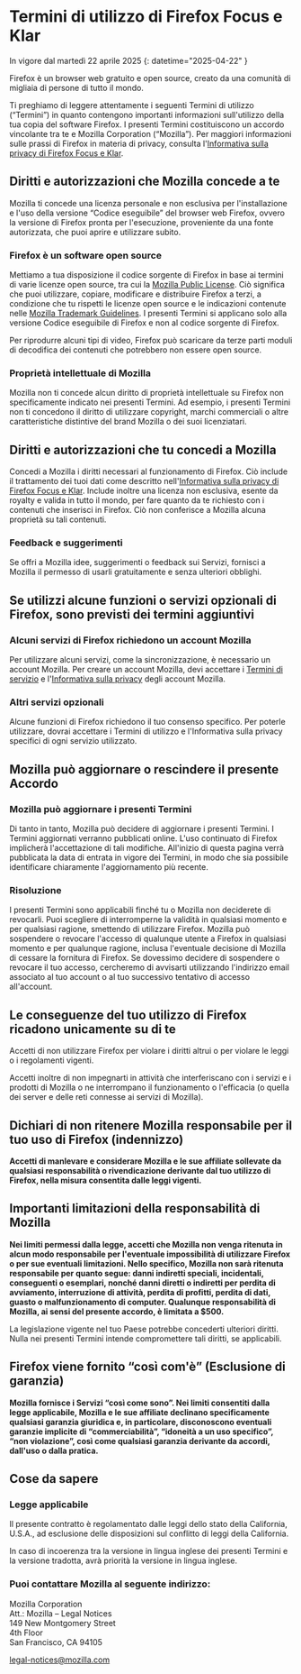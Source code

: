 # Termini di utilizzo di Firefox Focus e Klar

In vigore dal martedì 22 aprile 2025
{: datetime="2025-04-22" }

Firefox è un browser web gratuito e open source, creato da una comunità di migliaia di persone di tutto il mondo.

Ti preghiamo di leggere attentamente i seguenti Termini di utilizzo (“Termini”) in quanto contengono importanti informazioni sull'utilizzo della tua copia del software Firefox. I presenti Termini costituiscono un accordo vincolante tra te e Mozilla Corporation (“Mozilla”). Per maggiori informazioni sulle prassi di Firefox in materia di privacy, consulta l'[Informativa sulla privacy di Firefox Focus e Klar](https://www.mozilla.org/privacy/firefox-focus/).

## Diritti e autorizzazioni che Mozilla concede a te

Mozilla ti concede una licenza personale e non esclusiva per l'installazione e l'uso della versione “Codice eseguibile” del browser web Firefox, ovvero la versione di Firefox pronta per l'esecuzione, proveniente da una fonte autorizzata, che puoi aprire e utilizzare subito.

### Firefox è un software open source

Mettiamo a tua disposizione il codice sorgente di Firefox in base ai termini di varie licenze open source, tra cui la [Mozilla Public License](https://www.mozilla.org/MPL/). Ciò significa che puoi utilizzare, copiare, modificare e distribuire Firefox a terzi, a condizione che tu rispetti le licenze open source e le indicazioni contenute nelle [Mozilla Trademark Guidelines](https://www.mozilla.org/foundation/trademarks/policy/). I presenti Termini si applicano solo alla versione Codice eseguibile di Firefox e non al codice sorgente di Firefox.

Per riprodurre alcuni tipi di video, Firefox può scaricare da terze parti moduli di decodifica dei contenuti che potrebbero non essere open source.

### Proprietà intellettuale di Mozilla

Mozilla non ti concede alcun diritto di proprietà intellettuale su Firefox non specificamente indicato nei presenti Termini. Ad esempio, i presenti Termini non ti concedono il diritto di utilizzare copyright, marchi commerciali o altre caratteristiche distintive del brand Mozilla o dei suoi licenziatari.

## Diritti e autorizzazioni che tu concedi a Mozilla

Concedi a Mozilla i diritti necessari al funzionamento di Firefox. Ciò include il trattamento dei tuoi dati come descritto nell'[Informativa sulla privacy di Firefox Focus e Klar](https://www.mozilla.org/privacy/firefox-focus/). Include inoltre una licenza non esclusiva, esente da royalty e valida in tutto il mondo, per fare quanto da te richiesto con i contenuti che inserisci in Firefox. Ciò non conferisce a Mozilla alcuna proprietà su tali contenuti.

### Feedback e suggerimenti

Se offri a Mozilla idee, suggerimenti o feedback sui Servizi, fornisci a Mozilla il permesso di usarli gratuitamente e senza ulteriori obblighi.

## Se utilizzi alcune funzioni o servizi opzionali di Firefox, sono previsti dei termini aggiuntivi

### Alcuni servizi di Firefox richiedono un account Mozilla

Per utilizzare alcuni servizi, come la sincronizzazione, è necessario un account Mozilla. Per creare un account Mozilla, devi accettare i [Termini di servizio](https://www.mozilla.org/about/legal/terms/services/) e l'[Informativa sulla privacy](https://www.mozilla.org/privacy/mozilla-accounts/) degli account Mozilla.

### Altri servizi opzionali

Alcune funzioni di Firefox richiedono il tuo consenso specifico. Per poterle utilizzare, dovrai accettare i Termini di utilizzo e l'Informativa sulla privacy specifici di ogni servizio utilizzato.

## Mozilla può aggiornare o rescindere il presente Accordo

### Mozilla può aggiornare i presenti Termini

Di tanto in tanto, Mozilla può decidere di aggiornare i presenti Termini. I Termini aggiornati verranno pubblicati online. L'uso continuato di Firefox implicherà l'accettazione di tali modifiche. All'inizio di questa pagina verrà pubblicata la data di entrata in vigore dei Termini, in modo che sia possibile identificare chiaramente l'aggiornamento più recente.

### Risoluzione

I presenti Termini sono applicabili finché tu o Mozilla non deciderete di revocarli. Puoi scegliere di interromperne la validità in qualsiasi momento e per qualsiasi ragione, smettendo di utilizzare Firefox. Mozilla può sospendere o revocare l'accesso di qualunque utente a Firefox in qualsiasi momento e per qualunque ragione, inclusa l'eventuale decisione di Mozilla di cessare la fornitura di Firefox. Se dovessimo decidere di sospendere o revocare il tuo accesso, cercheremo di avvisarti utilizzando l'indirizzo email associato al tuo account o al tuo successivo tentativo di accesso all'account.

## Le conseguenze del tuo utilizzo di Firefox ricadono unicamente su di te

Accetti di non utilizzare Firefox per violare i diritti altrui o per violare le leggi o i regolamenti vigenti.

Accetti inoltre di non impegnarti in attività che interferiscano con i servizi e i prodotti di Mozilla o ne interrompano il funzionamento o l'efficacia (o quella dei server e delle reti connesse ai servizi di Mozilla).

## Dichiari di non ritenere Mozilla responsabile per il tuo uso di Firefox (indennizzo)

**Accetti di manlevare e considerare Mozilla e le sue affiliate sollevate da qualsiasi responsabilità o rivendicazione derivante dal tuo utilizzo di Firefox, nella misura consentita dalle leggi vigenti.**

## Importanti limitazioni della responsabilità di Mozilla

**Nei limiti permessi dalla legge, accetti che Mozilla non venga ritenuta in alcun modo responsabile per l'eventuale impossibilità di utilizzare Firefox o per sue eventuali limitazioni. Nello specifico, Mozilla non sarà ritenuta responsabile per quanto segue: danni indiretti speciali, incidentali, conseguenti o esemplari, nonché danni diretti o indiretti per perdita di avviamento, interruzione di attività, perdita di profitti, perdita di dati, guasto o malfunzionamento di computer. Qualunque responsabilità di Mozilla, ai sensi del presente accordo, è limitata a $500.**

La legislazione vigente nel tuo Paese potrebbe concederti ulteriori diritti. Nulla nei presenti Termini intende compromettere tali diritti, se applicabili.

## Firefox viene fornito “così com'è” (Esclusione di garanzia)

**Mozilla fornisce i Servizi “così come sono”. Nei limiti consentiti dalla legge applicabile, Mozilla e le sue affiliate declinano specificamente qualsiasi garanzia giuridica e, in particolare, disconoscono eventuali garanzie implicite di “commerciabilità”, “idoneità a un uso specifico”, “non violazione”, così come qualsiasi garanzia derivante da accordi, dall'uso o dalla pratica.**

## Cose da sapere

### Legge applicabile

Il presente contratto è regolamentato dalle leggi dello stato della California, U.S.A., ad esclusione delle disposizioni sul conflitto di leggi della California.

In caso di incoerenza tra la versione in lingua inglese dei presenti Termini e la versione tradotta, avrà priorità la versione in lingua inglese.

### Puoi contattare Mozilla al seguente indirizzo:

Mozilla Corporation <br>
Att.: Mozilla – Legal Notices <br>
149 New Montgomery Street <br>
4th Floor <br>
San Francisco, CA 94105

legal-notices@mozilla.com

